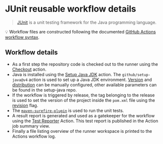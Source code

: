 # JUnit reusable workflow details

> [JUnit][junit] is a unit testing framework for the Java programming language.

:bulb: Workflow files are constructed following the documented [GitHub Actions workflow syntax][workflowsyntax].

## Workflow details

- As a first step the repository code is checked out to the runner using the [Checkout][checkout] action.
- Java is installed using the [Setup Java JDK][setupjava] action. The `github/setup-java@v4` action is used to set up a Java JDK environment. [Version][version] and [distribution][distribution] can be manually configured, other available parameters can be found in the setup-java repo.
- If the workflow is triggered by release, the tag belonging to the release is used to set the version of the project inside the `pom.xml` file using the [revision][revision] flag.
- The [`maven-surefire-plugin`][mavensurefire] is used to run the unit tests.
- A result report is generated and used as a gatekeeper for the workflow using the [Test Reporter][testreporter] Action.
  This test report is published in the Action job summary view.
- Finally a file listing overview of the runner workspace is printed to the Actions workflow log.

[checkout]: https://github.com/marketplace/actions/checkout
[mavensurefire]: https://maven.apache.org/surefire/maven-surefire-plugin/
[junit]: https://junit.org/
[setupjava]: https://github.com/marketplace/actions/setup-java-jdk
[testreporter]: https://github.com/marketplace/actions/test-reporter
[revision]: https://maven.apache.org/maven-ci-friendly.html
[distribution]: https://github.com/actions/setup-java#supported-distributions
[version]: https://github.com/actions/setup-java#supported-version-syntax
[workflowsyntax]: https://docs.github.com/enterprise-server@latest/actions/using-workflows/workflow-syntax-for-github-actions